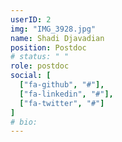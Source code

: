 ```yaml
---
userID: 2
img: "IMG_3928.jpg"
name: Shadi Djavadian
position: Postdoc
# status: " "
role: postdoc
social: [
  ["fa-github", "#"],
  ["fa-linkedin", "#"],
  ["fa-twitter", "#"]
]
# bio:
---
```

